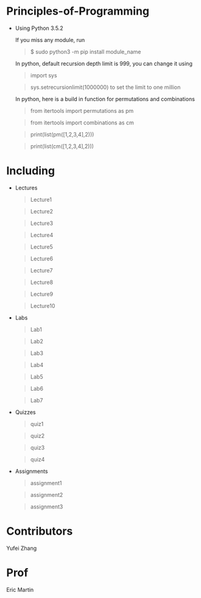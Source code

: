 # Principles-of-Programming

* Using Python 3.5.2

  If you miss any module, run

  > $ sudo python3 -m pip install module_name


  In python, default recursion depth limit is 999, you can change it using

  > import sys

  > sys.setrecursionlimit(1000000) to set the limit to one million


  In python, here is a build in function for permutations and combinations

  > from itertools import permutations as pm

  > from itertools import combinations as cm

  > print(list(pm([1,2,3,4],2)))

  > print(list(cm([1,2,3,4],2)))


# Including

* Lectures

  > Lecture1

  > Lecture2

  > Lecture3

  > Lecture4

  > Lecture5

  > Lecture6

  > Lecture7

  > Lecture8

  > Lecture9

  > Lecture10


* Labs

  > Lab1

  > Lab2
  
  > Lab3
  
  > Lab4
  
  > Lab5

  > Lab6

  > Lab7


* Quizzes

  > quiz1

  > quiz2

  > quiz3

  > quiz4


* Assignments

  > assignment1

  > assignment2

  > assignment3


# Contributors

Yufei Zhang


# Prof

Eric  Martin


